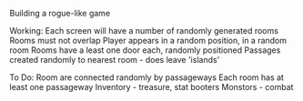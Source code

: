 Building a rogue-like game

Working:
Each screen will have a number of randomly generated rooms
Rooms must not overlap
Player appears in a random position, in a random room
Rooms have a least one door each, randomly positioned
Passages created randomly to nearest room - does leave 'islands'

To Do:
Room are connected randomly by passageways
Each room has at least one passageway
Inventory - treasure, stat booters
Monstors - combat